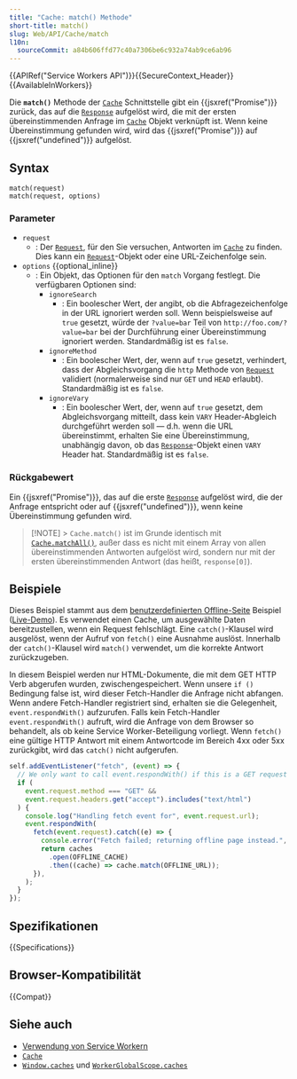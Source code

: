 ```yaml
---
title: "Cache: match() Methode"
short-title: match()
slug: Web/API/Cache/match
l10n:
  sourceCommit: a84b606ffd77c40a7306be6c932a74ab9ce6ab96
---
```


{{APIRef("Service Workers API")}}{{SecureContext_Header}}{{AvailableInWorkers}}

Die **`match()`** Methode der [`Cache`](/de/docs/Web/API/Cache) Schnittstelle gibt ein {{jsxref("Promise")}} zurück, das auf die [`Response`](/de/docs/Web/API/Response) aufgelöst wird, die mit der ersten übereinstimmenden Anfrage im [`Cache`](/de/docs/Web/API/Cache) Objekt verknüpft ist.
Wenn keine Übereinstimmung gefunden wird, wird das {{jsxref("Promise")}} auf {{jsxref("undefined")}} aufgelöst.

## Syntax

```js-nolint
match(request)
match(request, options)
```

### Parameter

- `request`
  - : Der [`Request`](/de/docs/Web/API/Request), für den Sie versuchen, Antworten im
    [`Cache`](/de/docs/Web/API/Cache) zu finden. Dies kann ein [`Request`](/de/docs/Web/API/Request)-Objekt oder eine URL-Zeichenfolge sein.
- `options` {{optional_inline}}
  - : Ein Objekt, das Optionen für den `match` Vorgang festlegt.
    Die verfügbaren Optionen sind:
    - `ignoreSearch`
      - : Ein boolescher Wert, der angibt, ob die Abfragezeichenfolge in der URL ignoriert werden soll. Wenn beispielsweise auf
        `true` gesetzt, würde der `?value=bar` Teil von
        `http://foo.com/?value=bar` bei der Durchführung einer Übereinstimmung ignoriert werden.
        Standardmäßig ist es `false`.
    - `ignoreMethod`
      - : Ein boolescher Wert, der, wenn auf
        `true` gesetzt, verhindert, dass der Abgleichsvorgang die
        `http` Methode von [`Request`](/de/docs/Web/API/Request) validiert (normalerweise sind nur `GET`
        und `HEAD` erlaubt). Standardmäßig ist es `false`.
    - `ignoreVary`
      - : Ein boolescher Wert, der, wenn auf
        `true` gesetzt, dem Abgleichsvorgang mitteilt, dass kein `VARY`
        Header-Abgleich durchgeführt werden soll — d.h. wenn die URL übereinstimmt, erhalten Sie eine Übereinstimmung, unabhängig davon, ob das [`Response`](/de/docs/Web/API/Response)-Objekt einen `VARY` Header hat. Standardmäßig ist es `false`.

### Rückgabewert

Ein {{jsxref("Promise")}}, das auf die erste [`Response`](/de/docs/Web/API/Response) aufgelöst wird, die der Anfrage entspricht oder auf {{jsxref("undefined")}}, wenn keine Übereinstimmung gefunden wird.

> [!NOTE] > `Cache.match()` ist im Grunde identisch mit
> [`Cache.matchAll()`](/de/docs/Web/API/Cache/matchAll), außer dass es nicht mit einem Array von
> allen übereinstimmenden Antworten aufgelöst wird, sondern nur mit der ersten übereinstimmenden Antwort (das heißt,
> `response[0]`).

## Beispiele

Dieses Beispiel stammt aus dem [benutzerdefinierten Offline-Seite](https://github.com/GoogleChrome/samples/blob/gh-pages/service-worker/custom-offline-page/service-worker.js) Beispiel ([Live-Demo](https://googlechrome.github.io/samples/service-worker/custom-offline-page/index.html)). Es verwendet einen Cache, um ausgewählte Daten bereitzustellen, wenn ein Request fehlschlägt. Eine
`catch()`-Klausel wird ausgelöst, wenn der Aufruf von `fetch()` eine
Ausnahme auslöst. Innerhalb der `catch()`-Klausel wird `match()` verwendet, um
die korrekte Antwort zurückzugeben.

In diesem Beispiel werden nur HTML-Dokumente, die mit dem GET HTTP Verb abgerufen wurden,
zwischengespeichert. Wenn unsere `if ()` Bedingung false ist, wird dieser Fetch-Handler die Anfrage nicht
abfangen. Wenn andere Fetch-Handler registriert sind, erhalten sie die Gelegenheit, `event.respondWith()` aufzurufen. Falls kein Fetch-Handler
`event.respondWith()` aufruft, wird die Anfrage von dem Browser so behandelt, als ob keine Service Worker-Beteiligung vorliegt. Wenn `fetch()` eine gültige HTTP
Antwort mit einem Antwortcode im Bereich 4xx oder 5xx zurückgibt, wird das `catch()` nicht
aufgerufen.

```js
self.addEventListener("fetch", (event) => {
  // We only want to call event.respondWith() if this is a GET request for an HTML document.
  if (
    event.request.method === "GET" &&
    event.request.headers.get("accept").includes("text/html")
  ) {
    console.log("Handling fetch event for", event.request.url);
    event.respondWith(
      fetch(event.request).catch((e) => {
        console.error("Fetch failed; returning offline page instead.", e);
        return caches
          .open(OFFLINE_CACHE)
          .then((cache) => cache.match(OFFLINE_URL));
      }),
    );
  }
});
```

## Spezifikationen

{{Specifications}}

## Browser-Kompatibilität

{{Compat}}

## Siehe auch

- [Verwendung von Service Workern](/de/docs/Web/API/Service_Worker_API/Using_Service_Workers)
- [`Cache`](/de/docs/Web/API/Cache)
- [`Window.caches`](/de/docs/Web/API/Window/caches) und [`WorkerGlobalScope.caches`](/de/docs/Web/API/WorkerGlobalScope/caches)
